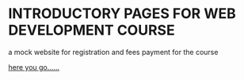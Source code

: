 # INTRODUCTORY PAGES FOR WEB DEVELOPMENT COURSE      

a mock website for registration and fees payment for the course

[here you go......](homepage.html)

